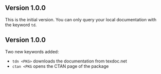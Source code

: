 ## Version 1.0.0

This is the initial version.
You can only query your local documentation with the keyword `td`.

## Version 1.0.0

Two new keywords added:
 - `tdn <PKG>` downloads the documentation from texdoc.net
 - `ctan <PKG` opens the CTAN page of the package 
